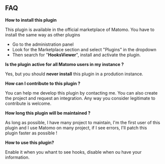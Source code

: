 ## FAQ

__How to install this plugin__

This plugin is available in the official marketplace of Matomo. You have to install the same way as other plugins

- Go to the administration panel
- Look for the Marketplace section and select "Plugins" in the dropdown
- Then search for "**HooksViewer**", install and activate the plugin.

__Is the plugin active for all Matomo users in my instance ?__

Yes, but you should **never install** this plugin in a prodution instance.

__How can I contribute to this plugin ?__

You can help me develop this plugin by contacting me. You can also create the project and request an integration. Any way you consider legitimate to contribute is welcome.

__How long this plugin will be maintained ?__

As long as possible, I have many project to maintain, I'm the first user of this plugin and I use Matomo on many project, if I see errors, I'll patch this plugin faster as possible !

__How to use this plugin?__

Enable it when you whant to see hooks, disable when ou have your information.
